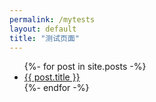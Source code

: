 ```yaml
---
permalink: /mytests
layout: default
title: "测试页面"
---
```


<ul class="posts">
    {%- for post in site.posts -%}
        <li>
            <div><a href="{{ post.url }}">{{ post.title }}</a></div>
        </li>
    {%- endfor -%}
</ul>